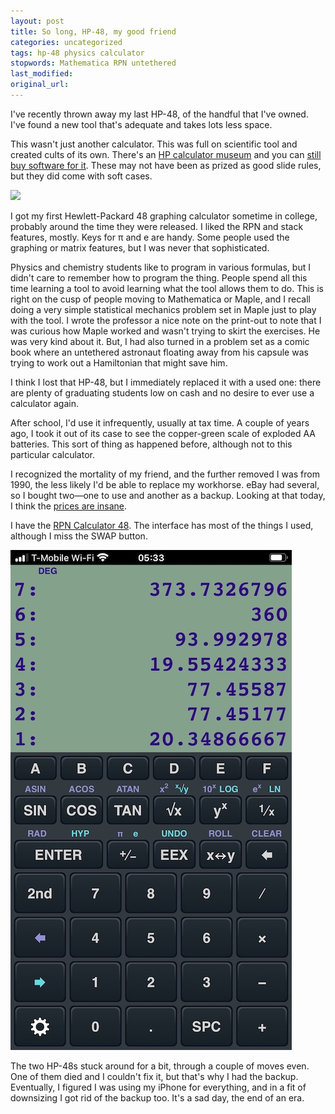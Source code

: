 ```yaml
---
layout: post
title: So long, HP-48, my good friend
categories: uncategorized
tags: hp-48 physics calculator
stopwords: Mathematica RPN untethered
last_modified:
original_url:
---
```


I've recently thrown away my last HP-48, of the handful that I've owned. I've found a new tool that's adequate and takes lots less space.

This wasn't just another calculator. This was full on scientific tool and created cults of its own. There's an [HP calculator museum](https://www.hpmuseum.org) and you can [still buy software for it](https://www.hpcalc.org). These may not have been as prized as good slide rules, but they did come with soft cases.

![](/images/hp48/calculator.jpg)

I got my first Hewlett-Packard 48 graphing calculator sometime in college, probably around the time they were released. I liked the RPN and stack features, mostly. Keys for π and e are handy. Some people used the graphing or matrix features, but I was never that sophisticated.

Physics and chemistry students like to program in various formulas, but I didn't care to remember how to program the thing. People spend all this time learning a tool to avoid learning what the tool allows them to do. This is right on the cusp of people moving to Mathematica or Maple, and I recall doing a very simple statistical mechanics problem set in Maple just to play with the tool. I wrote the professor a nice note on the print-out to note that I was curious how Maple worked and wasn't trying to skirt the exercises. He was very kind about it. But, I had also turned in a problem set as a comic book where an untethered astronaut floating away from his capsule was trying to work out a Hamiltonian that might save him.

I think I lost that HP-48, but I immediately replaced it with a used one: there are plenty of graduating students low on cash and no desire to ever use a calculator again.

After school, I'd use it infrequently, usually at tax time. A couple of years ago, I took it out of its case to see the copper-green scale of exploded AA batteries. This sort of thing as happened before, although not to this particular calculator.

I recognized the mortality of my friend, and the further removed I was from 1990, the less likely I'd be able to replace my workhorse. eBay had several, so I bought two—one to use and another as a backup. Looking at that today, I think the [prices are insane](https://www.ebay.com/sch/i.html?_nkw=hp%2048&ssPageName=GSTL).

I have the [RPN Calculator 48](https://apps.apple.com/us/app/rpn-calculator-48/id336580727). The interface has most of the things I used, although I miss the SWAP button.

![](/images/hp48/screen.jpg)

The two HP-48s stuck around for a bit, through a couple of moves even. One of them died and I couldn't fix it, but that's why I had the backup. Eventually, I figured I was using my iPhone for everything, and in a fit of downsizing I got rid of the backup too. It's a sad day, the end of an era.
